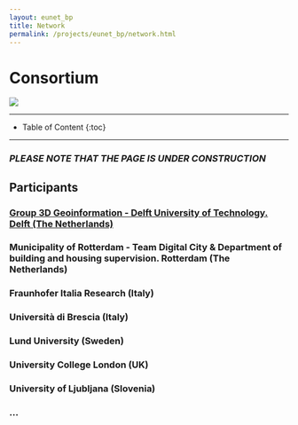```yaml
---
layout: eunet_bp
title: Network
permalink: /projects/eunet_bp/network.html
---
```




<h1>Consortium</h1>


<div class="row">
  <div class="col-sm-12 col-xs-12"><img class="img-responsive" src="{{ "/projects/eunet_bp/img/provheader3.png" }}" style="max-height: 300px"></div>
</div>


- - -

* Table of Content
{:toc}

- - -

### *PLEASE NOTE THAT THE PAGE IS UNDER CONSTRUCTION*


<!--
Table 1 - Kind of institutions / Expertises table of the partners.
*For editing the table, you can copy-paste the code on https://www.tablesgenerator.com/markdown_tables modify it there and copy-paste back*
|                                                       | Research | Government | Application (practice) | Software developers |
|-------------------------------------------------------|----------|------------|------------------------|---------------------|
| **Expert in 3D city models**                              |  3Dgeoinfo-TUDelft        |            |                        |                     |
| **Expert in BIM**                                         |         |            |                        |                     |
| **Expert in GeoBIM and standardisation/interoperability** |  3Dgeoinfo-TUDelft        |            |                        |                     |
| **Expert in AEC**                                         |          |            |                        |                     |
| **Expert in planning and regulations**                    |          |  Rotterdam Municipality          |                        |                     |
| **...**                                                   |          |            |                        |                     |


-->

## Participants

### [Group 3D Geoinformation - Delft University of Technology. Delft (The Netherlands)](https://3d.bk.tudelft.nl)


<!--
***What are our interest in the Digital Building Permission project***

Integration of 3D (geo)information systems, through open standards and open (and F.A.I.R.) technologies.

***Our expertises on the table for the project***

* 3D city models and related standards (CityGML, CityJSON...)
* GeoBIM
* Industry Foundation Classes (IFC) standard
* BIM (in particular: geometry representation and validation)


**People**

[***Francesca Noardo***](http://www.noardo.eu)

She is postdoc in the 3D Geoinformation group - TU Delft and research fellow in the [Amsterdam Institute for Advanced Metropolitan Solutions](https://www.ams-institute.org/member/francesca-noardo/).
Her current research mainly regards the integration of multi-source spatial data, in particular, detailed 3D models (from survey or from design), in interoperable 3D maps, having semantics from open standards and correct geometry. She has an MSc degree in Architecture (Restoration and Enhancement) (2012) and PhD in Cultural Heritage, developed in the geomatics field (2016) from the Politecnico di Torino (Italy).
She led the projects ['EuroSDR GeoBIM'](https://3d.bk.tudelft.nl/projects/eurosdr-geobim/) and the ['ISPRS-EuroSDR GeoBIM benchmark'](https://3d.bk.tudelft.nl/projects/geobim-benchmark/). She is the secretary in the [ISPRS Working Group IV/2: Ontologies, Semantics, and Knowledge Representation for Geospatial Information](http://www2.isprs.org/commissions/comm4/wg2.html).


[***Jantien Stoter***](https://3d.bk.tudelft.nl/jstoter/)

Prof dr Jantien Stoter is full professor in 3D Geoinformation, at Department of Urbanism. Jantien’s research interests are 3D
geo-data technologies for urban applications, automated generalisation, geospatial information modeling and the integration of Geo and BIM. She obtained her PhD degree (3DCadastre) in 2004, which was awared with the Tienstra award (Royal Netherlands Academy of Arts and Sciences). For her research on 5D data modeling she received the prestigious Vidi award of the Netherlands Scientific Foundation (NWO). She also received a Starting Grant from the
European Research Council for her proposal Urban Modeling in higher dimensions. Jantien combines her profesorship with jobs as researcher at both the Kadaster and Geonovum. She is also a Principal Investigator at the AMS
and vice-chair of the 3D Information Management Domain WG of the OGC.
-->

### Municipality of Rotterdam - Team Digital City & Department of building and housing supervision. Rotterdam (The Netherlands)

<!--
***What are our interest in the Digital Building Permission project***

Due to huge shortages in the housing market the city of Rotterdam the city has an important task to realize new homes faster.
Shortening the time spent on the licensing process is a good development for both the municipality and the developers.
Our experts can focus more on the more important issues by making certain checks automatically.

***Our expertises on the table for the project***

Consulting and questioning all types of specialists and experts who perform the entire range of tests, including outside inspectors and inspectors.

**People**

***Hasim Tezerdi***

***Rosen Manbodh***
-->
### Fraunhofer Italia Research (Italy)

<!--
***What are our interest in the Digital Building Permission project***

tbd

***Our expertises on the table for the project***

* BIM implementation in public administration
* BIM requirements analysis to accomplish the building permit procedure
* Statistical content/information/data analysis of building permit documentation
* BIM asset development for public administration

**People**

***Giada Malacarne***

tbd
-->

### Università di Brescia (Italy)

### Lund University (Sweden)

### University College London (UK)

### University of Ljubljana (Slovenia)

###  ...



